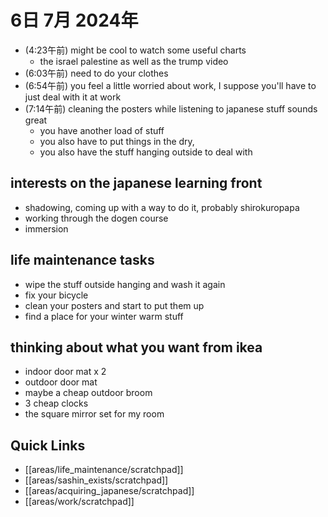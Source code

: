 # 6日 7月 2024年
- (4:23午前) might be cool to watch some useful charts
  - the israel palestine as well as the trump video
- (6:03午前) need to do your clothes
- (6:54午前) you feel a little worried about work, I suppose you'll have to just deal with it at work
- (7:14午前) cleaning the posters while listening to japanese stuff sounds great
  - you have another load of stuff
  - you also have to put things in the dry,
  - you also have the stuff hanging outside to deal with

## interests on the japanese learning front
- shadowing, coming up with a way to do it, probably shirokuropapa
- working through the dogen course
- immersion

## life maintenance tasks
- wipe the stuff outside hanging and wash it again
- fix your bicycle
- clean your posters and start to put them up
- find a place for your winter warm stuff


## thinking about what you want from ikea
- indoor door mat x 2
- outdoor door mat
- maybe a cheap outdoor broom
- 3 cheap clocks
- the square mirror set for my room

 



## Quick Links
- [[areas/life_maintenance/scratchpad]]
- [[areas/sashin_exists/scratchpad]]
- [[areas/acquiring_japanese/scratchpad]]
- [[areas/work/scratchpad]]
